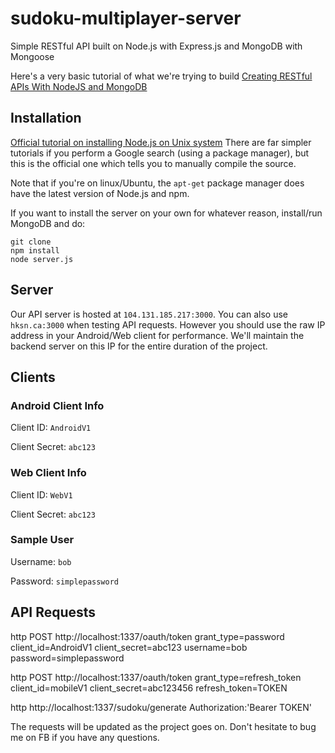 # sudoku-multiplayer-server
Simple RESTful API built on Node.js with Express.js and MongoDB with Mongoose

Here's a very basic tutorial of what we're trying to build [Creating RESTful APIs With NodeJS and MongoDB](http://adrianmejia.com/blog/2014/10/01/creating-a-restful-api-tutorial-with-nodejs-and-mongodb/)

## Installation 
[Official tutorial on installing Node.js on Unix system](http://www.joyent.com/blog/installing-node-and-npm/)
There are far simpler tutorials if you perform a Google search (using a package manager), but this is the official one which tells you to manually compile the source.

Note that if you're on linux/Ubuntu, the `apt-get` package manager does have the latest version of Node.js and npm.

If you want to install the server on your own for whatever reason, install/run MongoDB and do:

```
git clone
npm install
node server.js
```

## Server

Our API server is hosted at `104.131.185.217:3000`. You can also use `hksn.ca:3000` when testing API requests. However you should use the raw IP address in your Android/Web client for performance. We'll maintain the backend server on this IP for the entire duration of the project.

## Clients

### Android Client Info

Client ID: `AndroidV1`

Client Secret: `abc123`

### Web Client Info

Client ID: `WebV1`

Client Secret: `abc123`

### Sample User

Username: `bob`

Password: `simplepassword`

## API Requests

http POST http://localhost:1337/oauth/token grant_type=password client_id=AndroidV1 client_secret=abc123 username=bob password=simplepassword

http POST http://localhost:1337/oauth/token grant_type=refresh_token client_id=mobileV1 client_secret=abc123456 refresh_token=TOKEN

http http://localhost:1337/sudoku/generate Authorization:'Bearer TOKEN'

The requests will be updated as the project goes on. Don't hesitate to bug me on FB if you have any questions.
